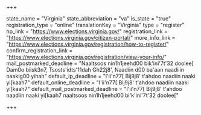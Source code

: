 +++

state_name = "Virginia"
state_abbreviation = "va"
is_state = "true"
registration_type = "online"
translationKey = "Virginia"
type = "register"
hp_link = "https://www.elections.virginia.gov/"
registration_link = "https://www.elections.virginia.gov/citizen-portal/"
more_info_link = "https://www.elections.virginia.gov/registration/how-to-register/"
confirm_registration_link = "https://www.elections.virginia.gov/registration/view-your-info/"
mail_postmarked_deadline = "Naaltsoos nin1h1jeehd00 bik'ini'7t'32 doolee[ Dam0o biisk3n7, Tsosts'idts'11dah Gh22j8', Naadiin d00 ba'aan naadiiin naakig00 yihah"
default_ip_deadline = "I'ii'n77[ Bij9j8' t'ahdoo naadiin naaki yi[kaah7"
default_online_deadline = "I'ii'n77[ Bij9j8' t'ahdoo naadiin naaki yi[kaah7"
default_mail_postmarked_deadline = "I'ii'n77[ Bij9j8' t'ahdoo naadiin naaki yi[kaah7 naaltsoos nin1h1jeehd00 bi'k'ini'7t'32 doolee["

+++